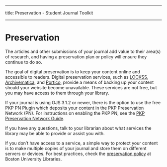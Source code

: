 - - -
title: Preservation - Student Journal Toolkit
- - -
# Preservation

The articles and other submissions of your journal add value to their area(s) of research, and having a preservation plan or policy will ensure they continue to do so.

The goal of digital preservation is to keep your content online and accessible to readers. Digital preservation services, such as [LOCKSS](https://www.lockss.org/), [Archivematica](https://www.archivematica.org/en/), and [Portico](https://www.portico.org/), provide a means of backing up your content should your website become unavailable. These services are not free, but you may have access to them through your library.

If your journal is using OJS 3.1.2 or newer, there is the option to use the free PKP PN Plugin which deposits your content in the PKP Preservation Network (PN). For instructions on enabling the PKP PN, see the [PKP Preservation Network Guide](https://docs.pkp.sfu.ca/pkp-pn/).

If you have any questions, talk to your librarian about what services the library may be able to provide or assist you with.

If you don’t have access to a service, a simple way to protect your content is to make multiple copies of your journal and store them on different servers or devices. For best practices, check the [preservation policy](http://www.bu.edu/dioa/openbu/boston-university-libraries-digital-preservation-policy/) at Boston University Libraries.
